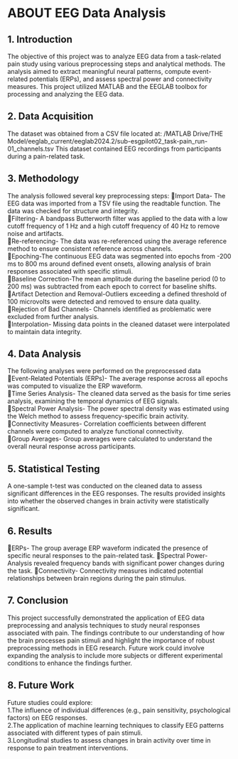 # ABOUT EEG Data Analysis
## 1. Introduction
The objective of this project was to analyze EEG data from a task-related pain study using various preprocessing steps and analytical methods. The analysis aimed to extract meaningful neural patterns, compute event-related potentials (ERPs), and assess spectral power and connectivity measures. This project utilized MATLAB and the EEGLAB toolbox for processing and analyzing the EEG data.
## 2. Data Acquisition
The dataset was obtained from a CSV file located at:
/MATLAB Drive/THE Model/eeglab_current/eeglab2024.2/sub-esgpilot02_task-pain_run-01_channels.tsv
This dataset contained EEG recordings from participants during a pain-related task.

## 3. Methodology
The analysis followed several key preprocessing steps:
Import Data- The EEG data was imported from a TSV file using the readtable function. The data was checked for structure and integrity.</br>
Filtering- A bandpass Butterworth filter was applied to the data with a low cutoff frequency of 1 Hz and a high cutoff frequency of 40 Hz to remove noise and artifacts.</br>
Re-referencing- The data was re-referenced using the average reference method to ensure consistent reference across channels.</br>
Epoching-The continuous EEG data was segmented into epochs from -200 ms to 800 ms around defined event onsets, allowing analysis of brain responses associated with specific stimuli.</br>
Baseline Correction-The mean amplitude during the baseline period (0 to 200 ms) was subtracted from each epoch to correct for baseline shifts.</br>
Artifact Detection and Removal-Outliers exceeding a defined threshold of 100 microvolts were detected and removed to ensure data quality.</br>
Rejection of Bad Channels- Channels identified as problematic were excluded from further analysis.</br>
Interpolation- Missing data points in the cleaned dataset were interpolated to maintain data integrity.</br>

## 4. Data Analysis
The following analyses were performed on the preprocessed data</br>
Event-Related Potentials (ERPs)- The average response across all epochs was computed to visualize the ERP waveform.</br>
Time Series Analysis- The cleaned data served as the basis for time series analysis, examining the temporal dynamics of EEG signals.</br>
Spectral Power Analysis- The power spectral density was estimated using the Welch method to assess frequency-specific brain activity.</br>
Connectivity Measures- Correlation coefficients between different channels were computed to analyze functional connectivity.</br>
Group Averages- Group averages were calculated to understand the overall neural response across participants.</br>

## 5. Statistical Testing
A one-sample t-test was conducted on the cleaned data to assess significant differences in the EEG responses. The results provided insights into whether the observed changes in brain activity were statistically significant.

## 6. Results
ERPs- The group average ERP waveform indicated the presence of specific neural responses to the pain-related task.
Spectral Power- Analysis revealed frequency bands with significant power changes during the task.
Connectivity- Connectivity measures indicated potential relationships between brain regions during the pain stimulus.

## 7. Conclusion
This project successfully demonstrated the application of EEG data preprocessing and analysis techniques to study neural responses associated with pain. The findings contribute to our understanding of how the brain processes pain stimuli and highlight the importance of robust preprocessing methods in EEG research. Future work could involve expanding the analysis to include more subjects or different experimental conditions to enhance the findings further.

## 8. Future Work
Future studies could explore:</br>
1.The influence of individual differences (e.g., pain sensitivity, psychological factors) on EEG responses.</br>
2.The application of machine learning techniques to classify EEG patterns associated with different types of pain stimuli.</br>
3.Longitudinal studies to assess changes in brain activity over time in response to pain treatment interventions.</br>
